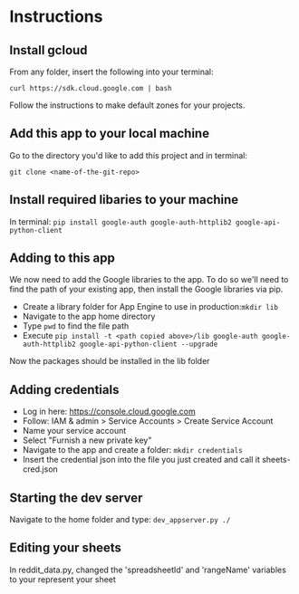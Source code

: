 # Instructions

## Install gcloud

From any folder, insert the following into your terminal:

```curl https://sdk.cloud.google.com | bash```

Follow the instructions to make default zones for your projects.

## Add this app to your local machine

Go to the directory you'd like to add this project and in terminal:

```git clone <name-of-the-git-repo> ```

## Install required libaries to your machine

In terminal: ```pip install google-auth google-auth-httplib2 google-api-python-client```


## Adding to this app

We now need to add the Google libraries to the app. To do so we'll need to find the path of your existing app, then install the Google libraries via pip.

* Create a library folder for App Engine to use in production:```mkdir lib```
* Navigate to the app home directory
* Type ```pwd``` to find the file path
* Execute ```pip install -t <path copied above>/lib google-auth google-auth-httplib2 google-api-python-client --upgrade```

Now the packages should be installed in the lib folder

## Adding credentials

* Log in here: https://console.cloud.google.com
* Follow: IAM & admin > Service Accounts > Create Service Account
* Name your service account
* Select "Furnish a new private key"
* Navigate to the app and create a folder: ```mkdir credentials```
* Insert the credential json into the file you just created and call it sheets-cred.json

## Starting the dev server

Navigate to the home folder and type: ```dev_appserver.py ./```

## Editing your sheets

In reddit_data.py, changed the 'spreadsheetId' and 'rangeName' variables to your represent your sheet

